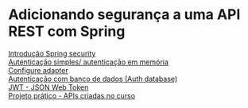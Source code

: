 # Adicionando segurança a uma API REST com Spring

[Introdução Spring security](/Arquivos/Conteudo/6%20-%20Ganhando%20produtividade%20com%20spring%20framwork/6.4.1%20Introducao%20spring%20security.md)<br>
[Autenticação simples/ autenticação em memória](/Arquivos/Conteudo/6%20-%20Ganhando%20produtividade%20com%20spring%20framwork/6.4.2%20Autenticacao.md)<br>
[Configure adapter](/Arquivos/Conteudo/6%20-%20Ganhando%20produtividade%20com%20spring%20framwork/6.4.3%20Configure%20adapter.md)<br>
[Autenticação com banco de dados (Auth database)](/Arquivos/Conteudo/6%20-%20Ganhando%20produtividade%20com%20spring%20framwork/6.4.4%20Auth%20database.md)<br>
[JWT - JSON Web Token](/Arquivos/Conteudo/6%20-%20Ganhando%20produtividade%20com%20spring%20framwork/6.4.5%20Jwt.md)<br>
[Projeto prático - APIs criadas no curso](/Arquivos/Conteudo/6%20-%20Ganhando%20produtividade%20com%20spring%20framwork/6.4.6%20Projetos%20praticos.md)